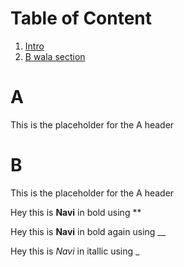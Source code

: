 # Table of Content

1. [Intro](#A)
2. [B wala section](#B)



# A

This is the placeholder for the A header




# B

This is the placeholder for the A header







Hey this is **Navi** in bold using ** 

Hey this is __Navi__ in bold again using __

Hey this is _Navi_ in itallic using _
